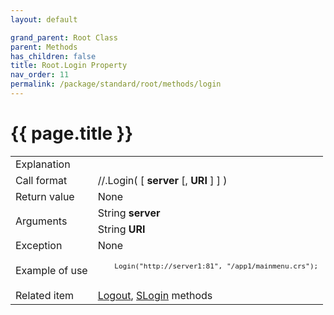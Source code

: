 ```yaml
---
layout: default

grand_parent: Root Class
parent: Methods
has_children: false
title: Root.Login Property
nav_order: 11
permalink: /package/standard/root/methods/login
---
```

# {{ page.title }}

<table>
  <tr>
    <td>Explanation</td>
    <td colspan="2"></td>
  </tr>
  <tr>
    <td>Call format</td>
    <td colspan="2">//.Login( [ <b>server</b> [, <b>URI</b> ] ] )</td>
  </tr>
  <tr>
    <td>Return value</td>
    <td colspan="2">None</td>
  </tr>  
  <tr>
    <td rowspan="2">Arguments</td>
    <td>String <b>server</b></td>
    <td></td>
  </tr>
  <tr>
    <td>String <b>URI</b></td>
    <td></td>
  </tr>
  <tr>
    <td>Exception</td>
    <td colspan="2">None</td>
  </tr>
  <tr>
    <td>Example of use</td>
    <td colspan="2">
    <code><pre>
    Login("http://server1:81", "/app1/mainmenu.crs");
    </pre></code></td>
  </tr>
  <tr>
    <td>Related item</td>
    <td colspan="2"><a href="/package/standard/root/methods/logout">Logout</a>, <a href="/package/standard/root/methods/slogin">SLogin</a> methods</td>
  </tr>
</table>




